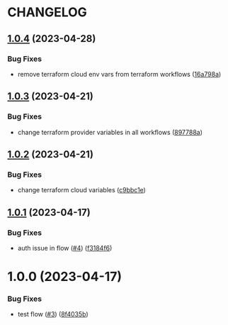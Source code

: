 # CHANGELOG

## [1.0.4](https://github.com/tandfgroup/engineering/compare/v1.0.3...v1.0.4) (2023-04-28)


### Bug Fixes

* remove terraform cloud env vars from terraform workflows ([16a798a](https://github.com/tandfgroup/engineering/commit/16a798a632c3fdc6344b5823a7aacb298d248dcd))

## [1.0.3](https://github.com/tandfgroup/engineering/compare/v1.0.2...v1.0.3) (2023-04-21)


### Bug Fixes

* change terraform provider variables in all workflows ([897788a](https://github.com/tandfgroup/engineering/commit/897788a21c1792c8ae70479e57ef78d264623b31))

## [1.0.2](https://github.com/tandfgroup/engineering/compare/v1.0.1...v1.0.2) (2023-04-21)


### Bug Fixes

* change terraform cloud variables ([c9bbc1e](https://github.com/tandfgroup/engineering/commit/c9bbc1e26f1b731edd340ada83d7998bbbf7c20c))

## [1.0.1](https://github.com/tandfgroup/engineering/compare/v1.0.0...v1.0.1) (2023-04-17)


### Bug Fixes

* auth issue in flow ([#4](https://github.com/tandfgroup/engineering/issues/4)) ([f3184f6](https://github.com/tandfgroup/engineering/commit/f3184f6d07d73d2aff1d29a12b9f3008515d1c4b))

# 1.0.0 (2023-04-17)


### Bug Fixes

* test flow ([#3](https://github.com/tandfgroup/engineering/issues/3)) ([8f4035b](https://github.com/tandfgroup/engineering/commit/8f4035bc0e47bef5b7eca95c4a7bf304adac45be))
